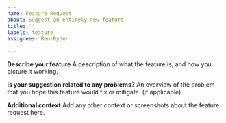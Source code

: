 ```yaml
---
name: Feature Request
about: Suggest an entirely new feature
title: ''
labels: feature
assignees: Ben-Ryder

---
```


**Describe your feature**
A description of what the feature is, and how you picture it working.

**Is your suggestion related to any problems?**
An overview of the problem that you hope this feature would fix or mitigate. (if applicable)

**Additional context**
Add any other context or screenshots about the feature request here.